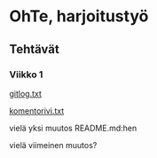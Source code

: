 # OhTe, harjoitustyö

## Tehtävät

### Viikko 1

[gitlog.txt](https://github.com/teemupennanen1/ot-harjoitustyo/blob/main/laskarit/viikko1/gitlog.txt)

[komentorivi.txt](https://github.com/teemupennanen1/ot-harjoitustyo/blob/main/laskarit/viikko1/komentorivi.txt)

vielä yksi muutos README.md:hen

vielä viimeinen muutos?
